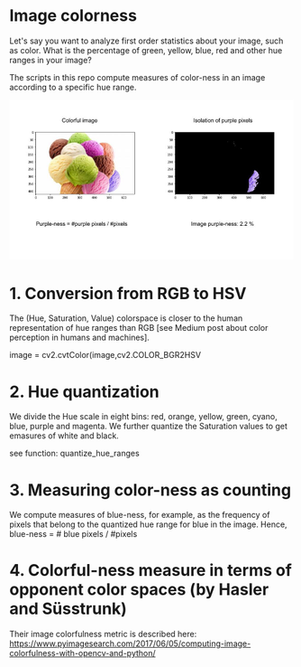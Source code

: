 # Image colorness

Let's say you want to analyze first order statistics about your image, such as color.
What is the percentage of green, yellow, blue, red and other hue ranges in your image?

The scripts in this repo compute measures of color-ness in an image according to a specific hue range. 


<p align="center">
    <img src="figures/ice-cream-example.jpg" width=700px>
</p>


# 1. Conversion from RGB to HSV

The (Hue, Saturation, Value) colorspace is closer to the human representation of hue ranges than RGB [see Medium post about color perception in humans and machines]. 

  image = cv2.cvtColor(image,cv2.COLOR_BGR2HSV

# 2. Hue quantization
We divide the Hue scale in eight bins: red, orange, yellow, green, cyano, blue, purple and magenta. We further quantize the Saturation values to get emasures of white and black. 

  see function: quantize_hue_ranges

# 3. Measuring color-ness as counting
We compute measures of blue-ness, for example, as the frequency of pixels that belong to the quantized hue range for blue in the image. Hence, blue-ness = \# blue pixels / \#pixels

# 4. Colorful-ness measure in terms of opponent color spaces (by Hasler and Süsstrunk)
Their image colorfulness metric is described here:
    https://www.pyimagesearch.com/2017/06/05/computing-image-colorfulness-with-opencv-and-python/ 

